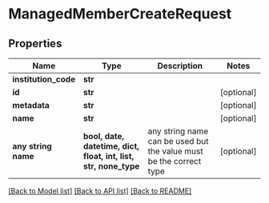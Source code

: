 # ManagedMemberCreateRequest


## Properties
Name | Type | Description | Notes
------------ | ------------- | ------------- | -------------
**institution_code** | **str** |  | 
**id** | **str** |  | [optional] 
**metadata** | **str** |  | [optional] 
**name** | **str** |  | [optional] 
**any string name** | **bool, date, datetime, dict, float, int, list, str, none_type** | any string name can be used but the value must be the correct type | [optional]

[[Back to Model list]](../README.md#documentation-for-models) [[Back to API list]](../README.md#documentation-for-api-endpoints) [[Back to README]](../README.md)


